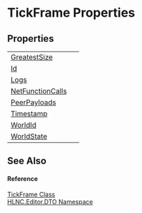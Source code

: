 # TickFrame Properties




## Properties
<table>
<tr>
<td><a href="P_HLNC_Editor_DTO_TickFrame_GreatestSize">GreatestSize</a></td>
<td> </td></tr>
<tr>
<td><a href="P_HLNC_Editor_DTO_TickFrame_Id">Id</a></td>
<td> </td></tr>
<tr>
<td><a href="P_HLNC_Editor_DTO_TickFrame_Logs">Logs</a></td>
<td> </td></tr>
<tr>
<td><a href="P_HLNC_Editor_DTO_TickFrame_NetFunctionCalls">NetFunctionCalls</a></td>
<td> </td></tr>
<tr>
<td><a href="P_HLNC_Editor_DTO_TickFrame_PeerPayloads">PeerPayloads</a></td>
<td> </td></tr>
<tr>
<td><a href="P_HLNC_Editor_DTO_TickFrame_Timestamp">Timestamp</a></td>
<td> </td></tr>
<tr>
<td><a href="P_HLNC_Editor_DTO_TickFrame_WorldId">WorldId</a></td>
<td> </td></tr>
<tr>
<td><a href="P_HLNC_Editor_DTO_TickFrame_WorldState">WorldState</a></td>
<td> </td></tr>
</table>

## See Also


#### Reference
<a href="T_HLNC_Editor_DTO_TickFrame">TickFrame Class</a>  
<a href="N_HLNC_Editor_DTO">HLNC.Editor.DTO Namespace</a>  

